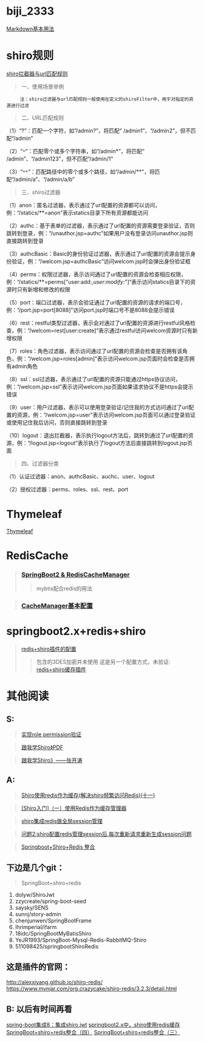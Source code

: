 # biji_2333
[Markdown基本用法](https://www.jianshu.com/p/191d1e21f7ed/)

# shiro规则
[shiro拦截器与url匹配规则](https://my.oschina.net/tij/blog/1929288)

>一、使用场景举例

         注：shiro过滤器与url匹配规则一般使用在定义的shiroFilter中，用于对指定的资源进行过滤

>二、URL匹配规则

（1）“?”：匹配一个字符，如”/admin?”，将匹配“ /admin1”、“/admin2”，但不匹配“/admin”

（2）“`*`”：匹配零个或多个字符串，如“/admin*”，将匹配“ /admin”、“/admin123”，但不匹配“/admin/1”

（3）“`**`”：匹配路径中的零个或多个路径，如“/admin/**”，将匹配“/admin/a”、“/admin/a/b”

>三、shiro过滤器

  （1）anon：匿名过滤器，表示通过了url配置的资源都可以访问，例：“/statics/**=anon”表示statics目录下所有资源都能访问

  （2）authc：基于表单的过滤器，表示通过了url配置的资源需要登录验证，否则跳转到登录，例：“/unauthor.jsp=authc”如果用户没有登录访问unauthor.jsp则直接跳转到登录

  （3）authcBasic：Basic的身份验证过滤器，表示通过了url配置的资源会提示身份验证，例：“/welcom.jsp=authcBasic”访问welcom.jsp时会弹出身份验证框

  （4）perms：权限过滤器，表示访问通过了url配置的资源会检查相应权限，例：“/statics/**=perms["user:add:*,user:modify:*"]“表示访问statics目录下的资源时只有新增和修改的权限

  （5）port：端口过滤器，表示会验证通过了url配置的资源的请求的端口号，例：“/port.jsp=port[8088]”访问port.jsp时端口号不是8088会提示错误

  （6）rest：restful类型过滤器，表示会对通过了url配置的资源进行restful风格检查，例：“/welcom=rest[user:create]”表示通过restful访问welcom资源时只有新增权限

  （7）roles：角色过滤器，表示访问通过了url配置的资源会检查是否拥有该角色，例：“/welcom.jsp=roles[admin]”表示访问welcom.jsp页面时会检查是否拥有admin角色

  （8）ssl：ssl过滤器，表示通过了url配置的资源只能通过https协议访问，例：“/welcom.jsp=ssl”表示访问welcom.jsp页面如果请求协议不是https会提示错误

  （9）user：用户过滤器，表示可以使用登录验证/记住我的方式访问通过了url配置的资源，例：“/welcom.jsp=user”表示访问welcom.jsp页面可以通过登录验证或使用记住我后访问，否则直接跳转到登录

  （10）logout：退出拦截器，表示执行logout方法后，跳转到通过了url配置的资源，例：“/logout.jsp=logout”表示执行了logout方法后直接跳转到logout.jsp页面

>四、过滤器分类

 （1）认证过滤器：anon、authcBasic、auchc、user、logout

 （2）授权过滤器：perms、roles、ssl、rest、port
 
# Thymeleaf

[Thymeleaf](https://www.cnblogs.com/msi-chen/p/10974009.html "从入门到吃灰" )


# RedisCache
>### [SpringBoot2 & RedisCacheManager](https://www.jianshu.com/p/ad168cc3603e)
>> mybtis配合redis的用法

>### [CacheManager基本配置](https://www.cnblogs.com/hujunzheng/p/10084452.html)

# springboot2.x+redis+shiro
> [redis+shiro插件的配置](https://blog.csdn.net/qq_38752386/article/details/100134270)
>> 包含的3DES加密并未使用
> 这是另一个配置方式，未验证: [redis+shiro缓存插件](https://blog.csdn.net/zzm3280/article/details/84881920)



# 其他阅读
## S:
>[实现role permission验证](https://blog.csdn.net/ruguxinyue/article/details/80587952)

>[跟我学Shiro》PDF](https://www.iteye.com/blog/jinnianshilongnian-2049092)

>[跟我学Shiro》——张开涛](http://jinnianshilongnian.iteye.com/blog/2049092)

## A:
>[Shiro使用redis作为缓存(解决shiro频繁访问Redis)(十一)
](https://blog.csdn.net/qq_34021712/article/details/80791219)
         
>[[Shiro入门]（一）使用Redis作为缓存管理器](https://blog.csdn.net/why15732625998/article/details/78729254)

>[shiro集成redis做全局session管理
](https://blog.csdn.net/kahhy/article/details/83652204)

>[问题2:shiro配置redis管理session后,每次重新请求重新生成session问题](https://blog.csdn.net/a151605/article/details/80062792)

>[Springboot+Shiro+Redis 整合](https://blog.csdn.net/qq_31897023/article/details/89082541)
## 下边是几个git：
>SpringBoot+shiro+redis
>>
1. dolyw/ShiroJwt 
2. zzycreate/spring-boot-seed 
3. saysky/SENS 
4. sunnj/story-admin 
5. chenjunwen/SpringBootFrame
6. lhrimperial/ifarm
7. 18idc/SpringBootMyBatisShiro
8. YeJR1993/SpringBoot-Mysql-Redis-RabbitMQ-Shiro
9. 511098425/springbootShiroRedis


## 这是插件的官网：
http://alexxiyang.github.io/shiro-redis/
https://www.mvnjar.com/org.crazycake/shiro-redis/3.2.3/detail.html

## B: 以后有时间再看
[spring-boot集成8：集成shiro,jwt](https://www.cnblogs.com/zhya/p/9989879.html)
[springboot2.x中，shiro使用redis缓存](https://blog.csdn.net/zzm3280/article/details/84881920)
[SpringBoot+shiro+redis整合（四）](https://blog.csdn.net/qq_38752386/article/details/100136844)
[SpringBoot+shiro+redis整合（三）](https://blog.csdn.net/qq_38752386/article/details/100134270)






